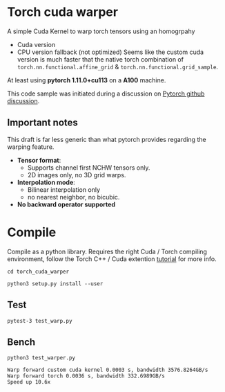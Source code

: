 # Torch cuda warper
A simple Cuda Kernel to warp torch tensors using an homogrpahy
- Cuda version
- CPU version fallback (not optimized)
Seems like the custom cuda version is much faster that the native torch combination of `torch.nn.functional.affine_grid` & `torch.nn.functional.grid_sample`.

At least using **pytorch 1.11.0+cu113** on a **A100** machine.

This code sample was initiated during a discussion on  [Pytorch github discussion](https://github.com/pytorch/pytorch/issues/104296).


## Important notes
This draft is far less generic than what pytorch provides regarding the warping feature.
- **Tensor format**:
    - Supports channel first NCHW tensors only.
    - 2D images only, no 3D grid warps.
- **Interpolation mode**:
    - Bilinear interpolation only
    - no nearest neighbor, no bicubic.
- **No backward operator supported**


# Compile
Compile as a python library. Requires the right Cuda / Torch compiling environment, follow the Torch C++ / Cuda extention [tutorial](https://pytorch.org/tutorials/advanced/cpp_extension.html) for more info.

`cd torch_cuda_warper`

`python3 setup.py install --user`

## Test

```
pytest-3 test_warp.py
```

## Bench
```
python3 test_warper.py
```

```
Warp forward custom cuda kernel 0.0003 s, bandwidth 3576.8264GB/s
Warp forward torch 0.0036 s, bandwidth 332.6989GB/s
Speed up 10.6x
```